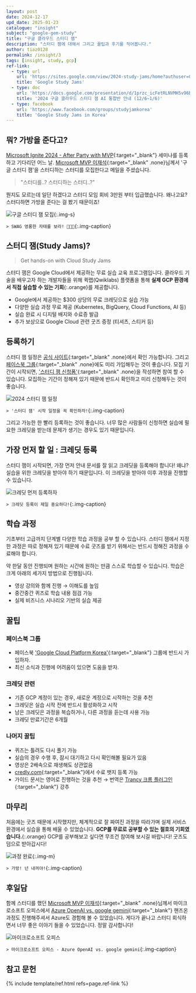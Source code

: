 ```yaml
---
layout: post
date: 2024-12-17
upd_date: 2025-01-23
catalogue: "insight"
subject: "google-gem-study"
title: "구글 클라우드 스터디 잼"
description: "스터디 잼에 대해서 그리고 꿀팁과 후기를 적어봅니다."
author: tiaz0128
permalink: /insight/3
tags: [insight, study, gcp]
ref-link:
  - type: url
    url: 'https://sites.google.com/view/2024-study-jams/home?authuser=0'
    title: 'Google Study Jams'
  - type: doc
    url: 'https://docs.google.com/presentation/d/1przc_icFetRLNVMH5v96B18hAC1F3341DJGnz6fOOmI/edit#slide=id.g6d00d499e0_0_0'
    title: '2024 구글 클라우드 스터디 잼 AI 통합반 안내 (12/6~1/6)'
  - type: facebook
    url: 'https://www.facebook.com/groups/studyjamkorea'
    title: 'Google Study Jams in Korea'
---
```


## 뭐? 가방을 준다고?

[Microsoft Ignite 2024 - After Party with MVP](https://event-us.kr/powerplatform/event/92277){:target="_blank"} 세미나를 등록하고 기다리던 어느 날. [Microsoft MVP 이재석](https://blog.naver.com/ilovehandson){:target="_blank" .none}님께서 '구글 스터디 잼'을 스터디하는 스터디를 모집한다고 메일을 주셨습니다.

> "스터디를..? 스터디하는 스터디..?"

뭔지도 모르는데 일단 하겠다고 스터디 모임 회비 3만원 부터 입급했습니다. 왜나고요? 스터디하면 가방을 준다는 걸 봤기 때문이죠!

![구글 스터디 잼 모집](/assets/img/content/insight/003/001.png){:.img-s}

`> SWAG 영롱한 자태를 보라! 🎒🎒🎒`{:.img-caption}

## 스터디 잼(Study Jams)?

> Get hands-on with Cloud Study Jams

스터디 잼은 Google Cloud에서 제공하는 무료 실습 교육 프로그램입니다. 클라우드 기술을 배우고자 하는 개발자들을 위해 퀵랩(Qwiklabs) 플랫폼을 통해 __실제 GCP 환경에서 직접 실습할 수 있는 기회__{:.orange}를 제공합니다.

- Google에서 제공하는 $300 상당의 무료 크레딧으로 실습 가능
- 다양한 실습 과정 무료 제공 (Kubernetes, BigQuery, Cloud Functions, AI 등)
- 실습 완료 시 디지털 배지와 수료증 발급
- 추가 보상으로 Google Cloud 관련 굿즈 증정 (티셔츠, 스티커 등)

## 등록하기

스터디 잼 일정은 [공식 사이트](https://sites.google.com/view/2024-study-jams/home?authuser=0){:target="_blank" .none}에서 확인 가능합니다. 그리고 [페이스북 그룹](https://www.facebook.com/groups/studyjamkorea/){:target="_blank" .none}에도 미리 가입해두는 것이 좋습니다. 모집 기간이 시작되면, ['스터디 잼 신청폼'](https://sites.google.com/view/2024-study-jams/ai-integration-class){:target="_blank" .none}을 작성하면 참여 할 수 있습니다. 모집하는 기간이 정해져 있기 때문에 반드시 확인하고 미리 신청해두는 것이 좋습니다.

![2024 스터디 잼 일정](/assets/img/content/insight/003/003.png)

`> '스터디 잼' 시작 일정을 꼭 확인하자!`{:.img-caption}

그리고 가능한 한 빨리 등록하는 것이 좋습니다. 너무 많은 사람들이 신청하면 실습에 필요한 크레딧을 받는데 문제가 생기는 경우도 있기 때문입니다.

## 가장 먼저 할 일 : 크레딧 등록

스터디 잼이 시작되면, 가장 먼저 안내 문서를 잘 읽고 크레딧을 등록해야 합니다! 왜냐? 실습을 위한 크레딧을 받아야 하기 때문입니다. 이 크레딧을 받아야 이후 과정을 진행할 수 있습니다.

![크레딧 먼저 등록하자](/assets/img/content/insight/003/004.png)

`> 크레딧 등록이 제일 중요하다!`{:.img-caption}

## 학습 과정

기초부터 고급까지 단계별 다양한 학습 과정을 공부 할 수 있습니다. 스터디 잼에서 지정한 과정은 따로 정해져 있기 때문에 수료 굿즈를 받기 위해서는 반드시 정해진 과정을 수료해야 합니다.

약 한달 동안 진행되며 원하는 시간에 원하는 만큼 스스로 학습할 수 있습니다. 학습은 크게 아래의 세가지 방법으로 진행됩니다.

- 영상 강의와 함께 진행 → 이해도를 높임
- 중간중간 퀴즈로 학습 내용 점검 가능
- 실제 비즈니스 시나리오 기반의 실습 제공

## 꿀팁

### 페이스북 그룹

- 페이스북 ['Google Cloud Platform Korea'](https://www.facebook.com/groups/studyjamkorea){:target="_blank"} 그룹에 반드시 가입하자.
- 최신 소식과 진행에 어려움이 있으면 도움을 받자.

### 크레딧 관련

- 기존 GCP 계정이 있는 경우, 새로운 계정으로 시작하는 것을 추천
- 크레딧은 실습 시작 전에 반드시 활성화하고 시작
- 남은 크레딧은 과정을 복습하거나, 다른 과정을 듣는데 사용 가능
- 크레딧 만료기간은 6개월

### 나머지 꿀팁

- 퀴즈는 틀려도 다시 풀기 가능
- 실습의 경우 수행 후, 잠시 대기하고 다시 확인해볼 필요가 있음
- 영상은 2배속으로 재생해도 상관없음
- [credly.com](credly.com){:target="_blank"}에서 수료 뱃지 등록 가능
- 가이드 문서는 영어로 진행하는 것을 추천 → 번역은 [Trancy 크롬 플러그인](https://www.trancy.org/download){:target="_blank"} 강추

## 마무리

처음에는 굿즈 때문에 시작했지만, 체계적으로 잘 짜여진 과정을 따라가며 실제 서비스 환경에서 실습을 통해 배울 수 있었습니다. **GCP를 무료로 공부할 수 있는 절호의 기회였습니다.**{:.orange} GCP를 공부해보고 싶다면 무조건 참여해 보시길 바랍니다! 굿즈도 덤으로 받아갑시다!

![과정 완료](/assets/img/content/insight/003/005.png){:.img-m}

`> 가방! 넌 내꺼야!`{:.img-caption}

## 후일담

함께 스터디를 했던 [Microsoft MVP 이재석](https://blog.naver.com/ilovehandson){:target="_blank" .none}님께서 마이크로소프트 오피스에서 [Azure OpenAI vs. google gemini](https://www.linkedin.com/posts/sungmikim77_ai-%EB%8B%A4%EC%96%91%ED%95%9C-%ED%94%8C%EB%9E%AB%ED%8F%BC-%EC%8B%A4%EC%8A%B5%EC%9C%BC%EB%A1%9C-%EB%B0%B0%EC%9A%B0%EA%B8%B0-azure-openai-vs-activity-7273986575783333888-LaJC?utm_source=share&utm_medium=member_desktop){:target="_blank"} 핸즈온 과정도 진행해주셔서 Azure도 경험해 볼 수 있었습니다. 게다가 끝나고 스터디 회식하면서 너무 좋은 이야기 들을 수 있었습니다. 정말 감사합니다!

![마이크로소프트 오피스](/assets/img/content/insight/003/006.png)

`> 마이크로소프트 오피스 - Azure OpenAI vs. google gemini`{:.img-caption}

## 참고 문헌

{% include template/ref.html refs=page.ref-link %}
